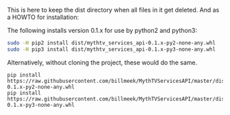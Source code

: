 This is here to keep the dist directory when all files in it get deleted.
And as a HOWTO for installation:

The following installs version 0.1.x for use by python2 and python3:

``` sh
sudo -H pip2 install dist/mythtv_services_api-0.1.x-py2-none-any.whl
sudo -H pip3 install dist/mythtv_services_api-0.1.x-py3-none-any.whl
```
Alternatively, without cloning the project, these would do the same.
```
pip install https://raw.githubusercontent.com/billmeek/MythTVServicesAPI/master/dist/mythtv_services_api-0.1.x-py2-none-any.whl
pip install https://raw.githubusercontent.com/billmeek/MythTVServicesAPI/master/dist/mythtv_services_api-0.1.x-py3-none-any.whl
```
